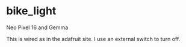 # bike_light
Neo Pixel 16 and Gemma

This is wired as in the adafruit site. 
I use an external switch to turn off. 

